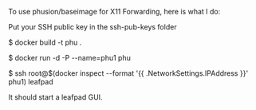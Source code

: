 To use phusion/baseimage for X11 Forwarding, here is what I do:

Put your SSH public key in the ssh-pub-keys folder

$ docker build -t phu .

$ docker run -d -P --name=phu1 phu

$ ssh root@$(docker inspect --format '{{ .NetworkSettings.IPAddress }}' phu1) leafpad

It should start a leafpad GUI.
